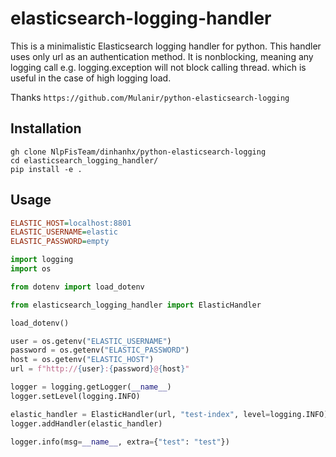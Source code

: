 # elasticsearch-logging-handler

This is a minimalistic Elasticsearch logging handler for python. This handler uses only url as an authentication method. It is nonblocking, meaning any logging call e.g. logging.exception will not block calling thread. which is useful in the case of high logging load.

Thanks `https://github.com/Mulanir/python-elasticsearch-logging`

## Installation

```
gh clone NlpFisTeam/dinhanhx/python-elasticsearch-logging
cd elasticsearch_logging_handler/
pip install -e .
```

## Usage

```ini
ELASTIC_HOST=localhost:8801
ELASTIC_USERNAME=elastic 
ELASTIC_PASSWORD=empty
```

```python
import logging
import os

from dotenv import load_dotenv

from elasticsearch_logging_handler import ElasticHandler

load_dotenv()

user = os.getenv("ELASTIC_USERNAME")
password = os.getenv("ELASTIC_PASSWORD")
host = os.getenv("ELASTIC_HOST")
url = f"http://{user}:{password}@{host}"

logger = logging.getLogger(__name__)
logger.setLevel(logging.INFO)

elastic_handler = ElasticHandler(url, "test-index", level=logging.INFO)
logger.addHandler(elastic_handler)

logger.info(msg=__name__, extra={"test": "test"})
```